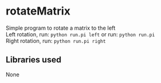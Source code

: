 # rotateMatrix
Simple program to rotate a matrix to the left  
Left rotation, run: `python run.pi left` or run: `python run.pi`  
Right rotation, run: `python run.pi right`  

## Libraries used
None